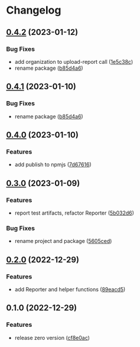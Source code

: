 # Changelog

## [0.4.2](https://github.com/playwright-watch/reporter/compare/v0.4.0...v0.4.2) (2023-01-12)


### Bug Fixes

* add organization to upload-report call ([1e5c38c](https://github.com/playwright-watch/reporter/commit/1e5c38c41fe80a05d4ebf1db2db42c37fc51fa65))
* rename package ([b85d4a6](https://github.com/playwright-watch/reporter/commit/b85d4a68eb12e0b5ff0797b319bbc34bfa466b81))

## [0.4.1](https://github.com/playwright-watch/reporter/compare/v0.4.0...v0.4.1) (2023-01-10)


### Bug Fixes

* rename package ([b85d4a6](https://github.com/playwright-watch/reporter/commit/b85d4a68eb12e0b5ff0797b319bbc34bfa466b81))

## [0.4.0](https://github.com/playwright-watch/playwright-watch-reporter/compare/v0.3.0...v0.4.0) (2023-01-10)


### Features

* add publish to npmjs ([7d67616](https://github.com/playwright-watch/playwright-watch-reporter/commit/7d67616327c6c08777e0e89450ce3e8b89130e91))

## [0.3.0](https://github.com/playwright-watch/playwright-watch-reporter/compare/v0.2.0...v0.3.0) (2023-01-09)


### Features

* report test artifacts, refactor Reporter ([5b032d6](https://github.com/playwright-watch/playwright-watch-reporter/commit/5b032d66dcbf4b2165b3643dad6a9acf195ffed4))


### Bug Fixes

* rename project and package ([5605ced](https://github.com/playwright-watch/playwright-watch-reporter/commit/5605cedfbf2cfc281cc73021a038dc20e927a7ff))

## [0.2.0](https://github.com/playwright-watch/playwright-watch-reporter/compare/v0.1.0...v0.2.0) (2022-12-29)

### Features

- add Reporter and helper functions ([89eacd5](https://github.com/playwright-watch/playwright-watch-reporter/commit/89eacd5cf3fe36236c1413532e087abe4d8fcc0d))

## 0.1.0 (2022-12-29)

### Features

- release zero version ([cf8e0ac](https://github.com/playwright-watch/playwright-watch-reporter/commit/cf8e0acd7863f2871c92442dc9995f55427c36f5))
